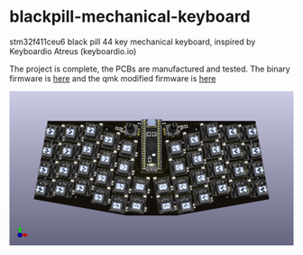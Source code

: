 # blackpill-mechanical-keyboard
stm32f411ceu6 black pill 44 key mechanical keyboard, inspired by Keyboardio Atreus (keyboardio.io)

The project is complete, the PCBs are manufactured and tested. The binary firmware
is [here](https://github.com/vahidtaghiloo/qmk-firmware-build/releases/tag/test)
and the qmk modified firmware is [here](https://github.com/vahidtaghiloo/qmk_firmware/tree/master/keyboards/blackpill_mechanical_keyboard)

![kb](blackpill_keyboard.png)